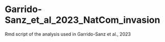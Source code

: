 # Garrido-Sanz_et_al_2023_NatCom_invasion

Rmd script of the analysis used in Garrido-Sanz et al., 2023
